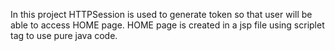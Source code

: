 In this project HTTPSession is used to generate token so that user will be able to access HOME page. HOME page is created in a jsp file using scriplet tag to use pure java code.
